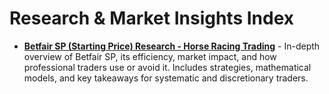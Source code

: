 
# Research & Market Insights Index

- **[Betfair SP (Starting Price) Research - Horse Racing Trading](BetfairSP.md)** - In-depth overview of Betfair SP, its efficiency, market impact, and how professional traders use or avoid it. Includes strategies, mathematical models, and key takeaways for systematic and discretionary traders.

